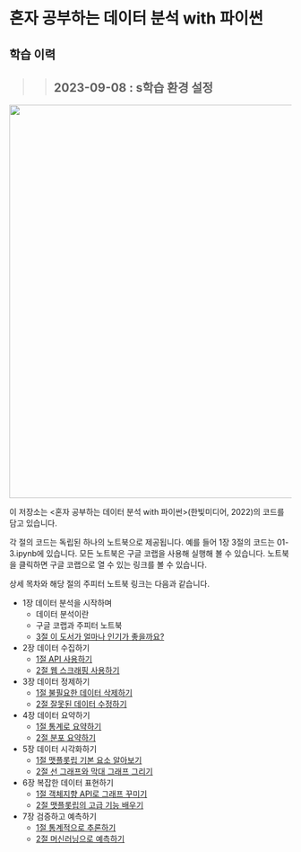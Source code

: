 # 혼자 공부하는 데이터 분석 with 파이썬


## 학습 이력
>>## 2023-09-08 : s학습 환경 설정

<kbd><img src="https://tensorflowkorea.files.wordpress.com/2022/12/ed98bcec9e90-eab3b5ebb680ed9598eb8a94-eb8db0ec9db4ed84b0-ebb684ec849d-with-ed8c8cec9db4ec8dac_ecbba4ebb284.png" height="700"></kbd>

이 저장소는 <혼자 공부하는 데이터 분석 with 파이썬>(한빛미디어, 2022)의 코드를 담고 있습니다.

각 절의 코드는 독립된 하나의 노트북으로 제공됩니다. 예를 들어 1장 3절의 코드는 01-3.ipynb에 있습니다. 모든 노트북은 구글 코랩을 사용해 실행해 볼 수 있습니다. 노트북을 클릭하면 구글 코랩으로 열 수 있는 링크를 볼 수 있습니다.

상세 목차와 해당 절의 주피터 노트북 링크는 다음과 같습니다.

- 1장 데이터 분석을 시작하며
  - 데이터 분석이란
  - 구글 코랩과 주피터 노트북
  - [3절 이 도서가 얼마나 인기가 좋을까요?](01-3.ipynb)
- 2장 데이터 수집하기
  - [1절 API 사용하기](02-1.ipynb)
  - [2절 웹 스크래핑 사용하기](02-2.ipynb)
- 3장 데이터 정제하기
  - [1절 불필요한 데이터 삭제하기](03-1.ipynb)
  - [2절 잘못된 데이터 수정하기](03-2.ipynb)
- 4장 데이터 요약하기
  - [1절 통계로 요약하기](04-1.ipynb)
  - [2절 분포 요약하기](04-2.ipynb)
- 5장 데이터 시각화하기
  - [1절 맷플롯립 기본 요소 알아보기](05-1.ipynb)
  - [2절 선 그래프와 막대 그래프 그리기](05-2.ipynb)
- 6장 복잡한 데이터 표현하기
  - [1절 객체지향 API로 그래프 꾸미기](06-1.ipynb)
  - [2절 맷플롯립의 고급 기능 배우기](06-2.ipynb)
- 7장 검증하고 예측하기
  - [1절 통계적으로 추론하기](07-1.ipynb)
  - [2절 머신러닝으로 예측하기](07-2.ipynb)

